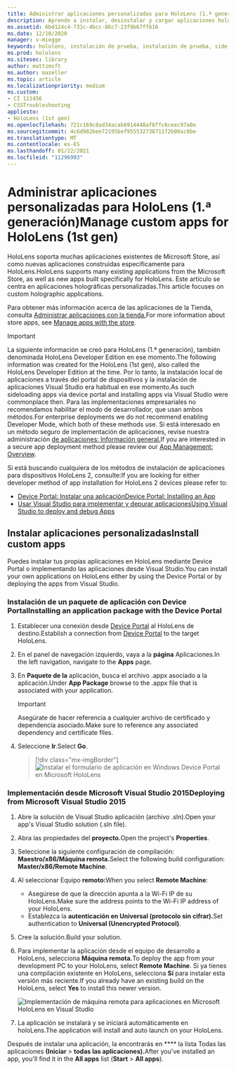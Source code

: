```yaml
---
title: Administrar aplicaciones personalizadas para HoloLens (1.ª generación)
description: Aprende a instalar, desinstalar y cargar aplicaciones holográficas personalizadas en dispositivos HoloLens con Device Portal y Visual Studio.
ms.assetid: 6bd124c4-731c-4bcc-86c7-23f9b67ff616
ms.date: 12/10/2020
manager: v-miegge
keywords: hololens, instalación de prueba, instalación de prueba, side load, side-load, side-load, tienda, uwp, aplicación, instalar
ms.prod: hololens
ms.sitesec: library
author: mattzmsft
ms.author: mazeller
ms.topic: article
ms.localizationpriority: medium
ms.custom:
- CI 111456
- CSSTroubleshooting
appliesto:
- HoloLens (1st gen)
ms.openlocfilehash: 721c169c8ad34acab6914448af8ffc6ceec97a0e
ms.sourcegitcommit: 4c6d982bee72195bef955532738711f2b00ac8be
ms.translationtype: MT
ms.contentlocale: es-ES
ms.lasthandoff: 01/22/2021
ms.locfileid: "11296993"
---
```

# <span data-ttu-id="8ca43-104">Administrar aplicaciones personalizadas para HoloLens (1.ª generación)</span><span class="sxs-lookup"><span data-stu-id="8ca43-104">Manage custom apps for HoloLens (1st gen)</span></span>

<span data-ttu-id="8ca43-105">HoloLens soporta muchas aplicaciones existentes de Microsoft Store, así como nuevas aplicaciones construidas específicamente para HoloLens.</span><span class="sxs-lookup"><span data-stu-id="8ca43-105">HoloLens supports many existing applications from the Microsoft Store, as well as new apps built specifically for HoloLens.</span></span> <span data-ttu-id="8ca43-106">Este artículo se centra en aplicaciones holográficas personalizadas.</span><span class="sxs-lookup"><span data-stu-id="8ca43-106">This article focuses on custom holographic applications.</span></span>  

<span data-ttu-id="8ca43-107">Para obtener más información acerca de las aplicaciones de la Tienda, consulta [Administrar aplicaciones con la tienda.](holographic-store-apps.md)</span><span class="sxs-lookup"><span data-stu-id="8ca43-107">For more information about store apps, see [Manage apps with the store](holographic-store-apps.md).</span></span>

> [!IMPORTANT]
> <span data-ttu-id="8ca43-108">La siguiente información se creó para HoloLens (1.ª generación), también denominada HoloLens Developer Edition en ese momento.</span><span class="sxs-lookup"><span data-stu-id="8ca43-108">The following information was created for the HoloLens (1st gen), also called the HoloLens Developer Edition at the time.</span></span> <span data-ttu-id="8ca43-109">Por lo tanto, la instalación local de aplicaciones a través del portal de dispositivos y la instalación de aplicaciones Visual Studio era habitual en ese momento.</span><span class="sxs-lookup"><span data-stu-id="8ca43-109">As such sideloading apps via device portal and installing apps via Visual Studio were commonplace then.</span></span> <span data-ttu-id="8ca43-110">Para las implementaciones empresariales no recomendamos habilitar el modo de desarrollador, que usan ambos métodos.</span><span class="sxs-lookup"><span data-stu-id="8ca43-110">For enterprise deployments we do not recommend enabling Developer Mode, which both of these methods use.</span></span> <span data-ttu-id="8ca43-111">Si está interesado en un método seguro de implementación de aplicaciones, revise nuestra administración [de aplicaciones: Información general.](app-deploy-overview.md)</span><span class="sxs-lookup"><span data-stu-id="8ca43-111">If you are interested in a secure app deployment method please review our [App Management: Overview](app-deploy-overview.md).</span></span>
>
> <span data-ttu-id="8ca43-112">Si está buscando cualquiera de los métodos de instalación de aplicaciones para dispositivos HoloLens 2, consulte:</span><span class="sxs-lookup"><span data-stu-id="8ca43-112">If you are looking for either developer method of app installation for HoloLens 2 devices please refer to:</span></span>
> - [<span data-ttu-id="8ca43-113">Device Portal: Instalar una aplicación</span><span class="sxs-lookup"><span data-stu-id="8ca43-113">Device Portal: Installing an App</span></span>](https://docs.microsoft.com/windows/mixed-reality/develop/platform-capabilities-and-apis/using-the-windows-device-portal#installing-an-app)
> - [<span data-ttu-id="8ca43-114">Usar Visual Studio para implementar y depurar aplicaciones</span><span class="sxs-lookup"><span data-stu-id="8ca43-114">Using Visual Studio to deploy and debug Apps</span></span>](https://docs.microsoft.com/windows/mixed-reality/develop/platform-capabilities-and-apis/using-visual-studio)

## <span data-ttu-id="8ca43-115">Instalar aplicaciones personalizadas</span><span class="sxs-lookup"><span data-stu-id="8ca43-115">Install custom apps</span></span>

<span data-ttu-id="8ca43-116">Puedes instalar tus propias aplicaciones en HoloLens mediante Device Portal o implementando las aplicaciones desde Visual Studio.</span><span class="sxs-lookup"><span data-stu-id="8ca43-116">You can install your own applications on HoloLens either by using the Device Portal or by deploying the apps from Visual Studio.</span></span>

### <span data-ttu-id="8ca43-117">Instalación de un paquete de aplicación con Device Portal</span><span class="sxs-lookup"><span data-stu-id="8ca43-117">Installing an application package with the Device Portal</span></span>

1. <span data-ttu-id="8ca43-118">Establecer una conexión desde [Device Portal](https://docs.microsoft.com/windows/mixed-reality/using-the-windows-device-portal) al HoloLens de destino.</span><span class="sxs-lookup"><span data-stu-id="8ca43-118">Establish a connection from [Device Portal](https://docs.microsoft.com/windows/mixed-reality/using-the-windows-device-portal) to the target HoloLens.</span></span>

1. <span data-ttu-id="8ca43-119">En el panel de navegación izquierdo, vaya a la **página** Aplicaciones.</span><span class="sxs-lookup"><span data-stu-id="8ca43-119">In the left navigation, navigate to the **Apps** page.</span></span>

1. <span data-ttu-id="8ca43-120">En **Paquete de la** aplicación, busca el archivo .appx asociado a la aplicación.</span><span class="sxs-lookup"><span data-stu-id="8ca43-120">Under **App Package** browse to the .appx file that is associated with your application.</span></span>

   > [!IMPORTANT]
   > <span data-ttu-id="8ca43-121">Asegúrate de hacer referencia a cualquier archivo de certificado y dependencia asociado.</span><span class="sxs-lookup"><span data-stu-id="8ca43-121">Make sure to reference any associated dependency and certificate files.</span></span>

1. <span data-ttu-id="8ca43-122">Seleccione **Ir**.</span><span class="sxs-lookup"><span data-stu-id="8ca43-122">Select **Go**.</span></span>

   > [!div class="mx-imgBorder"]
   > ![Instalar el formulario de aplicación en Windows Device Portal en Microsoft HoloLens](images/deviceportal-appmanager.jpg)

### <span data-ttu-id="8ca43-124">Implementación desde Microsoft Visual Studio 2015</span><span class="sxs-lookup"><span data-stu-id="8ca43-124">Deploying from Microsoft Visual Studio 2015</span></span>

1. <span data-ttu-id="8ca43-125">Abre la solución de Visual Studio aplicación (archivo .sln).</span><span class="sxs-lookup"><span data-stu-id="8ca43-125">Open your app's Visual Studio solution (.sln file).</span></span>

1. <span data-ttu-id="8ca43-126">Abra las propiedades del **proyecto.**</span><span class="sxs-lookup"><span data-stu-id="8ca43-126">Open the project's **Properties**.</span></span>

1. <span data-ttu-id="8ca43-127">Seleccione la siguiente configuración de compilación: **Maestro/x86/Máquina remota.**</span><span class="sxs-lookup"><span data-stu-id="8ca43-127">Select the following build configuration: **Master/x86/Remote Machine**.</span></span>

1. <span data-ttu-id="8ca43-128">Al seleccionar Equipo **remoto:**</span><span class="sxs-lookup"><span data-stu-id="8ca43-128">When you select **Remote Machine**:</span></span>
   - <span data-ttu-id="8ca43-129">Asegúrese de que la dirección apunta a la Wi-Fi IP de su HoloLens.</span><span class="sxs-lookup"><span data-stu-id="8ca43-129">Make sure the address points to the Wi-Fi IP address of your HoloLens.</span></span>
   - <span data-ttu-id="8ca43-130">Establezca la **autenticación en Universal (protocolo sin cifrar).**</span><span class="sxs-lookup"><span data-stu-id="8ca43-130">Set authentication to **Universal (Unencrypted Protocol)**.</span></span>
   
1. <span data-ttu-id="8ca43-131">Cree la solución.</span><span class="sxs-lookup"><span data-stu-id="8ca43-131">Build your solution.</span></span>

1. <span data-ttu-id="8ca43-132">Para implementar la aplicación desde el equipo de desarrollo a HoloLens, selecciona **Máquina remota.**</span><span class="sxs-lookup"><span data-stu-id="8ca43-132">To deploy the app from your development PC to your HoloLens, select **Remote Machine**.</span></span> <span data-ttu-id="8ca43-133">Si ya tienes una compilación existente en HoloLens, selecciona **Sí** para instalar esta versión más reciente.</span><span class="sxs-lookup"><span data-stu-id="8ca43-133">If you already have an existing build on the HoloLens, select **Yes** to install this newer version.</span></span>  

   ![Implementación de máquina remota para aplicaciones en Microsoft HoloLens en Visual Studio](images/vs2015-remotedeployment.jpg)  
   
1. <span data-ttu-id="8ca43-135">La aplicación se instalará y se iniciará automáticamente en holoLens.</span><span class="sxs-lookup"><span data-stu-id="8ca43-135">The application will install and auto launch on your HoloLens.</span></span>

<span data-ttu-id="8ca43-136">Después de instalar una aplicación, la encontrarás en \*\*\*\* la lista Todas las aplicaciones **(Iniciar**  >  **todas las aplicaciones).**</span><span class="sxs-lookup"><span data-stu-id="8ca43-136">After you've installed an app, you'll find it in the **All apps** list (**Start** > **All apps**).</span></span>
